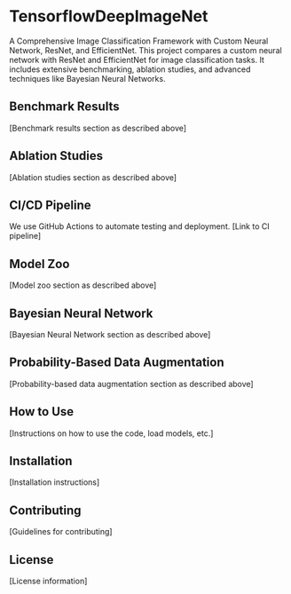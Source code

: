 # TensorflowDeepImageNet
A Comprehensive Image Classification Framework with Custom Neural Network, ResNet, and EfficientNet. This project compares a custom neural network with ResNet and EfficientNet for image classification tasks. It includes extensive benchmarking, ablation studies, and advanced techniques like Bayesian Neural Networks.

## Benchmark Results
[Benchmark results section as described above]

## Ablation Studies
[Ablation studies section as described above]

## CI/CD Pipeline
We use GitHub Actions to automate testing and deployment. [Link to CI pipeline]

## Model Zoo
[Model zoo section as described above]

## Bayesian Neural Network
[Bayesian Neural Network section as described above]

## Probability-Based Data Augmentation
[Probability-based data augmentation section as described above]

## How to Use
[Instructions on how to use the code, load models, etc.]

## Installation
[Installation instructions]

## Contributing
[Guidelines for contributing]

## License
[License information]

